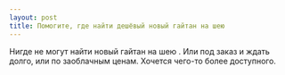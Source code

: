 ```yaml
---
layout: post 
title: Помогите, где найти дешёвый новый гайтан на шею 
--- 
```

Нигде не могут найти новый гайтан на шею . Или под заказ и ждать долго, или по заоблачным ценам. Хочется чего-то более доступного.